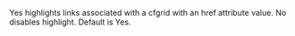 Yes highlights links associated with a cfgrid with an href attribute value. No disables
		highlight. Default is Yes.